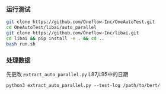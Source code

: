 
### 运行测试
```bash
git clone https://github.com/Oneflow-Inc/OneAutoTest.git
cd OneAutoTest/libai/auto_parallel
git clone https://github.com/Oneflow-Inc/libai.git
cd libai && pip install -e . && cd ..
bash run.sh
```

### 处理数据
先更改 `extract_auto_parallel.py` L87,L95中的日期

`python3 extract_auto_parallel.py --test-log /path/to/bert/`

